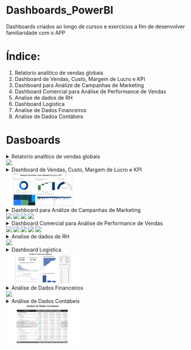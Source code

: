 # Dashboards_PowerBI
Dashboards criados ao longo de cursos e exercícios a fim de desenvolver familiaridade com o APP

# Índice:
1. Relatorio analítico de vendas globais
2. Dashboard de Vendas, Custo, Margem de Lucro e KPI
3. Dashboard para Análize de Campanhas de Marketing
4. Dashboard Comercial para Análise de Performance de Vendas
5. Analise de dados de RH
6. Dashboard Logistica
7. Analise de Dados Financeiros
8. Análise de Dadoa Contábeis

# Dasboards
<details>
  <summary>Relatorio analítico de vendas globais</summary>
<br>Descrição: <br>
  Dashboard com 5 quadros que mostram com clareza as informações de:
1. Média de desconto por Subcategoria;
2. Total de pedidos por País;
3. Total de vendas;
4. Media de vendas por Pais;
5. Contagem de pedidos e prioridades por pais;

O Dashboard conta também com filtros que permitem a seleção e visualização pelo usuario em:
1. Intervalo de anos;
2. Separação por segmento;
3. Seleção de País;
<br><br>
📌 <a href="https://github.com/AR097/Dashboards_PowerBI/blob/main/Relatorio_Vendas_Globais/Relatorio_Vendas_Globais.pbix">Link para o Dashboard</a><br><br>
Preview:<br>
</details>
    <div align="left">
      <img src="https://github.com/AR097/Dashboards_PowerBI/blob/main/Relatorio_Vendas_Globais/Relatorio%20anal%C3%ADtico%20de%20vendas%20globais.png" width="200"/>
    </div>

<details>
  <summary>Dashboard de Vendas, Custo, Margem de Lucro e KPI</summary>
<br>Descrição: <br>
  Dashboard com 5 quadros que permitem visualizar: 
1. Lucro por categoria
2. Valor venda por Modo de envio
3. Média de Valor venda
4. Custo de envio por mercado
5. Margem de lucro.

O dashboard conta também com Filtro de ano/mes para melhor visualização.
<br><br>
📌 <a href="https://github.com/AR097/Dashboards_PowerBI/blob/main/Dashboard%20de%20Vendas%2C%20Custo%2C%20Margem%20de%20Lucro%20e%20KPI/Dashboard%20de%20Vendas%2C%20Custo%2C%20Margem%20de%20Lucro%20e%20KPI.pbix">Link para o Dashboard</a><br><br>
Preview:<br>
</details>
    <div align="left">
    <img src="https://github.com/AR097/Dashboards_PowerBI/blob/main/Dashboard%20de%20Vendas%2C%20Custo%2C%20Margem%20de%20Lucro%20e%20KPI/Relatorio%20de%20vendas%2C%20Custo%2C%20Margem%20de%20lucro%20e%20KPI.png" width="200"/>
    </div>

<details>
<summary>Dashboard para Análize de Campanhas de Marketing</summary>
<br>Descrição: <br>
  Para este relatório, foi necessário a dicisão do conteudo em 4 páginas, afim de melhorar a visualização.
<br><br>
📌 <a href="https://github.com/AR097/Dashboards_PowerBI/blob/main/Analise%20de%20campanhas%20de%20marketing/Analise%20de%20campanhas%20de%20marketing.pbix">Link para o Dashboard</a><br><br>
Preview:<br>
</details>
    <div align="left">
      <img src="https://github.com/AR097/Dashboards_PowerBI/blob/main/Analise%20de%20campanhas%20de%20marketing/Dashboard%20para%20An%C3%A1lize%20de%20Campanhas%20de%20Marketing%20(pagina%2001).png" width="200"/>
      <img src="https://github.com/AR097/Dashboards_PowerBI/blob/main/Analise%20de%20campanhas%20de%20marketing/Dashboard%20para%20An%C3%A1lize%20de%20Campanhas%20de%20Marketing%20(pagina%2002).png" width="200"/>
      <img src="https://github.com/AR097/Dashboards_PowerBI/blob/main/Analise%20de%20campanhas%20de%20marketing/Dashboard%20para%20An%C3%A1lize%20de%20Campanhas%20de%20Marketing%20(pagina%2002).png" width="200"/>
      <img src="https://github.com/AR097/Dashboards_PowerBI/blob/main/Analise%20de%20campanhas%20de%20marketing/Dashboard%20para%20An%C3%A1lize%20de%20Campanhas%20de%20Marketing%20(pagina%2002).png" width="200"/>
    </div>

<details>
<summary>Dashboard Comercial para Análise de Performance de Vendas</summary>
<br>Descrição: <br>
  Relátorio Comercial separado em 5 paginas contendo índice.
<br><br>
📌 <a href="https://github.com/AR097/Dashboards_PowerBI/blob/main/Performance%20de%20vendas/Performance%20de%20vendas.pbix">Link para o Dashboard</a><br><br>
Preview:<br>
</details>
    <div align="left">
      <img src="https://github.com/AR097/Dashboards_PowerBI/blob/main/Performance%20de%20vendas/Dashboard%20Comercial%20para%20An%C3%A1lise%20de%20Performance%20de%20Vendas%20(pagina%2001).png" width="200"/>
      <img src="https://github.com/AR097/Dashboards_PowerBI/blob/main/Performance%20de%20vendas/Dashboard%20Comercial%20para%20An%C3%A1lise%20de%20Performance%20de%20Vendas%20(pagina%2002).png" width="200"/>
      <img src="https://github.com/AR097/Dashboards_PowerBI/blob/main/Performance%20de%20vendas/Dashboard%20Comercial%20para%20An%C3%A1lise%20de%20Performance%20de%20Vendas%20(pagina%2003).png" width="200"/>
      <img src="https://github.com/AR097/Dashboards_PowerBI/blob/main/Performance%20de%20vendas/Dashboard%20Comercial%20para%20An%C3%A1lise%20de%20Performance%20de%20Vendas%20(pagina%2004).png" width="200"/>
      <img src="https://github.com/AR097/Dashboards_PowerBI/blob/main/Performance%20de%20vendas/Dashboard%20Comercial%20para%20An%C3%A1lise%20de%20Performance%20de%20Vendas%20(pagina%2005).png" width="200"/>
    </div>
<details>
<summary>Analise de dados de RH</summary>

📌 <a href="https://github.com/AR097/Dashboards_PowerBI/tree/main/Dashboard%20An%C3%A1lise%20de%20Dados%20RH#:~:text=..-,Analise%20de%20dados%20de%20RH.pbix,-Add%20files%20via">Link para o Dashboard</a><br><br>
Preview:<br>
</details>
    <div align="left">
      <img src="https://github.com/AR097/Dashboards_PowerBI/blob/main/Dashboard%20An%C3%A1lise%20de%20Dados%20RH/Captura%20de%20tela%202024-12-27%20043217.jpg" width="200"/>
    </div>
    
<details>
<summary>Dashboard Logistica</summary>

📌 <a href="https://github.com/AR097/Dashboards_PowerBI/tree/main/Dashboard%20Logistica">Link para o Dashboard</a><br><br>
Preview:<br>
</details>
    <div align="left">
      <img src="https://github.com/AR097/Dashboards_PowerBI/blob/main/Dashboard%20Logistica/Captura%20de%20tela%202025-01-13%20211204.jpg" width="200"/>
    </div>
    
<details>
<summary>Análise de Dados Financeiros</summary>

📌 <a href="https://github.com/AR097/Dashboards_PowerBI/blob/main/An%C3%A1lise%20de%20dados%20financeiros/DadosFinanceiros.xlsx">Link para o Dashboard</a><br><br>
Preview:<br>
</details>
    <div align="left">
      <img src="https://github.com/AR097/Dashboards_PowerBI/blob/main/An%C3%A1lise%20de%20dados%20financeiros/Captura%20de%20tela%202025-01-15%20191815.jpg" width="200"/>
    </div>
    
<details>
<summary>Análise de Dados Contábeis</summary>

📌 <a href="https://github.com/AR097/Dashboards_PowerBI/blob/main/An%C3%A1lise%20de%20Dados%20Cont%C3%A1beis/Dataset.xlsx">Link para o Dashboard</a><br><br>
Preview:<br>
</details>
    <div align="left">
      <img src="https://github.com/AR097/Dashboards_PowerBI/blob/main/An%C3%A1lise%20de%20Dados%20Cont%C3%A1beis/Captura%20de%20tela%202025-01-15%20210720.jpg" width="200"/>
    </div>
